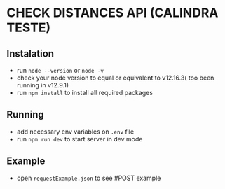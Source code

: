 # CHECK DISTANCES API (CALINDRA TESTE)

## Instalation
- run `node --version` or `node -v`
- check your node version to equal or equivalent to v12.16.3( too been running in v12.9.1)
- run `npm install` to install all required packages
## Running
- add necessary env variables on `.env` file
- run `npm run dev` to start server in dev mode

## Example
- open `requestExample.json` to see #POST example 
